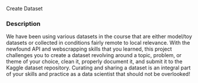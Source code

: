 Create Dataset 

### Description

We have been using various datasets in the course that are either model/toy datasets or collected in conditions fairly remote to local relevance. With the newfound API and webscrapping skills that you learned, this project challenges you to create a dataset revolving around a topic, problem, or theme of your choice, clean it, properly document it, and submit it to the Kaggle dataset repository. Curating and sharing a dataset is an integral part of your skills and practice as a data scientist that should not be overlooked!


